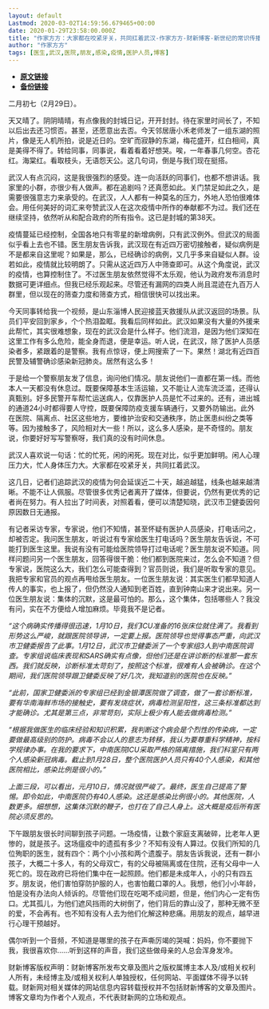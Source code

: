 ```yaml
---
layout: default
Lastmod: 2020-03-02T14:59:56.679465+00:00
date: 2020-01-29T23:58:00.000Z
title: "作家方方：大家都在咬紧牙关，共同扛着武汉-作家方方-财新博客-新世纪的常识传播者-财新网"
author: "作家方方"
tags: [医生,武汉,医院,朋友,感染,疫情,医护人员,博客]
---
```


* [**原文链接**](http://fangfang.blog.caixin.com/archives/222629)
* [**备份链接**](http://archive.ph/n3ZLd)


二月初七（2月29日）。

天又晴了。阴阴晴晴，有点像我的封城日记，开开封封。待在家里时间长了，不知以后出去还习惯否。甚至，还愿意出去否。今天邻居唐小禾老师发了一组东湖的照片，像是无人机所拍，说是近日的。空旷而寂静的东湖，梅花盛开，红白相间，真是美得不得了。转给同事，同事说，看着看着好想哭。唉，一年春事几何空。杏花红。海棠红。看取枝头，无语怨天公。这几句词，倒是与我们现在挺搭。

武汉人有点沉闷，这是我很强烈的感受。连一向活跃的同事们，也都不想讲话。我家里的小群，亦很少有人做声。都在追剧吗？还真愿如此。关门禁足如此之久，是需要很强意志力来承受的。在武汉，人人都有一种莫名的压力，外地人恐怕很难体会。用任何美好的词汇来夸赞武汉人在这次疫情中所作的奉献都不为过。我们还在继续坚持，依然听从和配合政府的所有指令。这已是封城的第38天。

疫情蔓延已经控制，全国各地只有零星的新增病例，只有武汉例外。但武汉的局面似乎看上去也不错。医生朋友告诉我，武汉现在有近四万密切接触者，疑似病例是不是都来自这里呢？如果是，那么，已经确诊的病例，又几乎多来自疑似人群。设若如此，疫情就比较明朗了。只需从这近四万人中筛查即可。从这个角度说，武汉的疫情，也算控制住了。不过医生朋友依然觉得不太乐观，他认为政府发布消息时数据可更详细点。但我已经乐观起来。尽管还有漏网的四类人尚且混迹在九百万人群里，但以现在的筛查力度和筛查方式，相信很快可以找出来。

今天同事转给我一个视频，是山东淄博人民迎接蓝天救援队从武汉返回的场景。队员们平安回到家乡，个个热泪盈眶。我看后同样如此。武汉如果没有大量的外援来此帮忙，其实很难想象，现在的武汉会是什么样子。他们流泪，是因为他们深知在这里工作有多么危险，能全身而退，便是幸运。听人说，在武汉，除了医护人员感染者多，紧跟着的是警察。我有点惊讶，便上网搜索了一下。果然！湖北有近四百民警及辅警确诊感染新冠肺炎。居然有这么多！

于是给一个警察朋友发了信息，询问他们情况。朋友说他们一直都在第一线。而他本人一天都没有休息过。既要保障基本生活运输，又不能让人流车流泛滥，还得认真甄别。好多民警开车帮忙运送病人，仅靠医护人员是忙不过来的。还有，进出城的通道24小时都得要人守控，既要保障防疫支援车辆通行，又要外防输出。此外在医院、隔离点、社区这些地方，要维护治安和交通秩序，防止医患纠纷之类等等。因为接触多了，风险相对大一些！所以，这么多人感染，是不奇怪的。朋友说，你要好好写写警察呀，我们真的没有时间休息。

武汉人喜欢说一句话：忙的忙死，闲的闲死。现在对比，似乎更加鲜明。闲人心理压力大，忙人身体压力大。大家都在咬紧牙关，共同扛着武汉。

这几日，记者们追踪武汉的疫情为何会延误近二十天，越追越猛，线条也越来越清晰。不能不让人佩服。尽管很多优秀记者离开了媒体，但要说，仍然有更优秀的记者尚在努力。有人拉出了时间表，对照着看，便可以清楚知晓，武汉市卫健委因何原因数日无通报。

有记者采访专家，专家说，他们不知情，甚至怀疑有医护人员感染，打电话问之，却被否定。我问医生朋友，听说过有专家给医生打电话吗？医生朋友告诉说，不可能打到医生这里。我说有没有可能给医院领导打过电话呢？医生朋友说不知道。同样问题问另一个医生朋友，回答得很干脆：他们都到医院来过，怎么会不知道？但专家说，医院这么大，我们怎么可能查得到？官员则说，我们是听取专家的意见。我把专家和官员的观点再甩给医生朋友。一位医生朋友说：其实医生们都早知道人传人的事实，也上报了，但仍然没人通知到老百姓，直到钟南山来才说出来。另一位医生朋友说：集体的沉默，这是最可怕的。那么，这个集体，包括哪些人？我没有问，实在不方便给人增加麻烦。毕竟我不是记者。

_“这个病确实传播得很迅速，1月10日，我们ICU准备的16张床位就住满了。我看到形势这么严峻，就跟医院领导讲，一定要上报。医院领导也觉得事态严重，向武汉市卫健委报告了此事。1月12日，武汉市卫健委派了一个专家组3人到中南医院调查。专家组说临床表现和SARS确实有点像，但他们还是在讲诊断的标准那一套东西。我们就反映，诊断标准太苛刻了，按照这个标准，很难有人会被确诊。在这个期间，我们医院领导跟卫健委反映了好几次，我知道别的医院也在反映。”_

_“此前，国家卫健委派的专家组已经到金银潭医院做了调查，做了一套诊断标准，要有华南海鲜市场的接触史，要有发烧症状，病毒检测呈阳性，这三条标准都达到才能确诊。尤其是第三点，非常苛刻，实际上极少有人能去做病毒检测。”_

_“根据我做医生的临床经验和知识积累，我判断这个病会是个烈性的传染病，一定要做最高级别的防护。病毒不会以人的意志为转移，我认为要尊重科学精神，按科学规律办事。在我的要求下，中南医院ICU采取严格的隔离措施，我们科室只有两个人感染新冠病毒。截止到1月28日，整个医院医护人员只有40个人感染，和其他医院相比，感染比例是很小的。”_

_上面三段，可以看出，元月10日，情况就很严峻了。最终，医生自己提高了警惕。即令如此，中南医院仍有40人感染。这还是感染比例很小的。其他医院，人数更多。细想想，这集体沉默的鞭子，也打在了自己人身上。这大概是疫后所有医院必须反思的。_

下午跟朋友很长时间聊到孩子问题。一场疫情，让数个家庭支离破碎，比老年人更惨的，就是孩子。这场瘟疫中的遗孤有多少？不知有没有人算过。仅我们所知的几位殉职的医生，就有四个：两个小小孩和两个遗腹子。朋友告诉我说，还有一群小孩子，大概二十多人，有的父母双亡，有的父母被隔离或在住院，还有父母中一人死亡的。现在政府已将他们集中在一起照顾。他们都是未成年人，小的只有四五岁。朋友说，他们害怕穿防护服的人，也害怕戴口罩的人。我想，他们小小年龄，怕是没有办法向人倾诉的。尽管他们现在吃喝不成问题，但是，他们内心一定有伤口。尤其孤儿，为他们遮风挡雨的大树倒了，他们背后的靠山没了，那种无微不至的爱，不会再有。也不知有没有人去为他们化解这种悲痛。用朋友的观点，越早进行心理干预越好。

偶尔听到一个音频，不知道是哪里的孩子在声嘶厉竭的哭喊：妈妈，你不要抛下我，我很喜欢你……听到这样的声音，我们这些做母亲的人总会浑身发冷。

财新博客版权声明：财新博客所发布文章及图片之版权属博主本人及/或相关权利人所有，未经博主及/或相关权利人单独授权，任何网站、平面媒体不得予以转载。财新网对相关媒体的网站信息内容转载授权并不包括财新博客的文章及图片。博客文章均为作者个人观点，不代表财新网的立场和观点。


